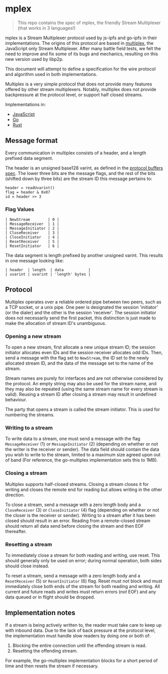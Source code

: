 # mplex

> This repo contains the spec of mplex, the friendly Stream Multiplexer (that works in 3 languages!)

mplex is a Stream Multiplexer protocol used by js-ipfs and go-ipfs in their implementations. The origins of this protocol are based in [multiplex](https://github.com/maxogden/multiplex), the JavaScript only Stream Multiplexer. After many battle field tests, we felt the need to improve and fix some of its bugs and mechanics, resulting on this new version used by libp2p.

This document will attempt to define a specification for the wire protocol and algorithm used in both implementations. 

Multiplex is a very simple protocol that does not provide many features offered by other stream multiplexers. Notably, multiplex does not provide backpressure at the protocol level, or support half closed streams.

Implementations in:

- [JavaScript](https://github.com/libp2p/js-libp2p-mplex)
- [Go](https://github.com/whyrusleeping/go-multiplex)
- [Rust](https://github.com/libp2p/rust-libp2p/tree/master/multiplex-rs)

## Message format

Every communication in multiplex consists of a header, and a length prefixed data segment.

The header is an unsigned base128 varint, as defined in the [protocol buffers spec](https://developers.google.com/protocol-buffers/docs/encoding#varints). The lower three bits are the message flags, and the rest of the bits (shifted down by three bits) are the stream ID this message pertains to:

```
header = readUvarint()
flag = header & 0x07
id = header >> 3
```

### Flag Values

```
| NewStream        | 0 |
| MessageReceiver  | 1 |
| MessageInitiator | 2 |
| CloseReceiver    | 3 |
| CloseInitiator   | 4 |
| ResetReceiver    | 5 |
| ResetInitiator   | 6 |
```

The data segment is length prefixed by another unsigned varint. This results in one message looking like:

``` 
| header  | length  | data           |
| uvarint | uvarint | 'length' bytes |
```

## Protocol

Multiplex operates over a reliable ordered pipe between two peers, such as a TCP socket, or a unix pipe. One peer is designated the session 'initiator' (or the dialer) and the other is the session 'receiver'. The session initiator does not
necessarily send the first packet, this distinction is just made to make the allocation of stream ID's unambiguous.

### Opening a new stream

To open a new stream, first allocate a new unique stream ID; the session initiator allocates even IDs and the session receiver allocates odd IDs. Then, send a message with the flag set to `NewStream`, the ID set to the newly
allocated stream ID, and the data of the message set to the name of the stream.

Stream names are purely for interfaces and are not otherwise considered by the protocol. An empty string may also be used for the stream name, and they may also be repeated (using the same stream name for every stream is valid). Reusing
a stream ID after closing a stream may result in undefined behaviour.

The party that opens a stream is called the stream initiator. This is used for numbering the streams.

### Writing to a stream

To write data to a stream, one must send a message with the flag `MessageReceiver` (1) or `MessageInitiator` (2) (depending on whether or not the writer is the receiver or sender). The data field should contain the data you wish to write to the stream, limited to a maximum size agreed upon out of band (For reference, the go-multiplex implementation sets this to 1MB).

### Closing a stream

Multiplex supports half-closed streams. Closing a stream closes it for writing and closes the remote end for reading but allows writing in the other direction.

To close a stream, send a message with a zero length body and a `CloseReceiver` (3) or `CloseInitiator` (4) flag (depending on whether or not the closer is the receiver or sender). Writing to a stream after it has been closed should result
in an error. Reading from a remote-closed stream should return all data send before closing the stream and then EOF thereafter.

### Resetting a stream

To immediately close a stream for both reading and writing, use reset. This should generally only be used on error; during normal operation, both sides should close instead.

To reset a stream, send a message with a zero length body and a `ResetReceiver` (5) or `ResetInitiator` (6) flag. Reset must not block and must immediately close both ends of the stream for both reading and writing. All current and future reads and writes must return errors (*not* EOF) and any data queued or in flight should be dropped.

## Implementation notes

If a stream is being actively written to, the reader must take care to keep up with inbound data. Due to the lack of back pressure at the protocol level, the implementation must handle slow readers by doing one or both of:

1. Blocking the entire connection until the offending stream is read.
2. Resetting the offending stream.

For example, the go-multiplex implementation blocks for a short period of time and then resets the stream if necessary.
